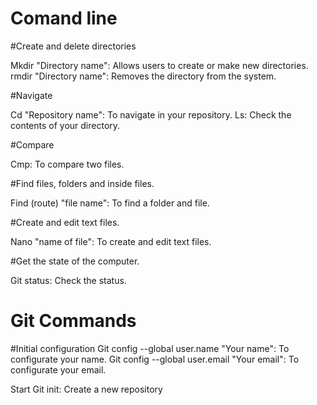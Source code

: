 
# Comand line

#Create and delete directories

Mkdir "Directory name": Allows users to create or make new directories.
rmdir "Directory name": Removes the directory from the system.

#Navigate

Cd "Repository name": To navigate in your repository.
Ls: Check the contents of your directory.

#Compare

Cmp: To compare two files.

#Find files, folders and inside files.

Find (route) "file name": To find a folder and file.

#Create and edit text files.

Nano "name of file": To create and edit text files.


#Get the state of the computer.

Git status: Check the status.

# Git Commands

#Initial configuration
Git config --global user.name "Your name": To configurate your name.
Git config --global user.email "Your email": To configurate your email.

Start
Git init: Create a new repository



